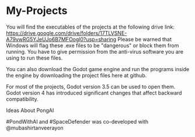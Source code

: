 # My-Projects


You will find the executables of the projects at the following drive link:
https://drive.google.com/drive/folders/17TLVSNE-A79vwRG5YJeUJo6B7MFOogl0?usp=sharing
Please be warned that Windows will flag these .exe files to be "dangerous" or block them from running. You have to give permission from the anti-virus software you are using to run these files. 


You can also download the Godot game engine and run the programs inside the engine by downloading the project files here at github. 

For most of the projects, Godot version 3.5 can be used to open them. Godot version 4 has introduced significant changes that affect backward compatibility. 





Ideas About PongAI























#PondWithAI and #SpaceDefender was co-developed with @mubashirtanveerayon
